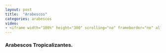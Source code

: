 ```yaml
---
layout: post
title:  "Arabescos"
categories: arabescos
video: 
- <iframe width="100%" height="300" scrolling="no" frameborder="no" allow="autoplay" src="https://w.soundcloud.com/player/?url=https%3A//api.soundcloud.com/tracks/313451107&color=%233c858a&auto_play=false&hide_related=false&show_comments=true&show_user=true&show_reposts=false&show_teaser=true&visual=true"></iframe>
---
```


### Arabescos Tropicalizantes.

